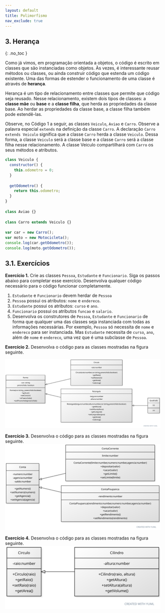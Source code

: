 ```yaml
---
layout: default
title: Polimorfismo
nav_exclude: true
---
```


## 3. Herança

{: .no_toc }

Como já vimos, em programação orientada a objetos, o código é escrito em classes que são instanciadas como objetos. Às vezes, é interessante reusar métodos ou classes, ou ainda construir código que estenda um código existente. Uma das formas de estender o funcionamento de uma classe é através de **herança**.

Herança é um tipo de relacionamento entre classes que permite que código seja reusado. Nesse relacionamento, existem dois tipos de classes: a **classe mãe** ou **base** e a **classe filha**, que herda as propriedades da classe base. Ao herdar as propriedades da classe base, a classe filha também pode estendê-las.

Observe, no Código 1 a seguir, as classes `Veiculo`, `Aviao` e `Carro`. Observe a palavra especial `extends` na definição da classe `Carro`. A declaração `Carro extends Veiculo` significa que a classe `Carro` herda a classe `Veiculo`. Dessa forma, a classe `Veiculo` será a classe base e a classe `Carro` será a classe filha nesse relacionamento. A classe Veiculo compartilhará com `Carro` os seus métodos e atributos.

```javascript
class Veiculo {
  constructor() {
    this.odometro = 0;
  }

  getOdometro() {
    return this.odometro;
  }
}

class Aviao {}

class Carro extends Veiculo {}

var car = new Carro();
var moto = new Motocicleta();
console.log(car.getOdometro());
console.log(moto.getOdometro());
```

## 3.1. Exercícios

**Exercício 1.** Crie as classes `Pessoa`, `Estudante` e `Funcionario`. Siga os passos abaixo para completar esse exercício. Desenvolva qualquer código necessário para o código funcionar completamente.

1. `Estudante` e `Funcionario` devem herdar de `Pessoa`
2. `Pessoa` possui os atributos: `nome` e `endereco`.
3. `Estudante` possui os atributos: `curso` e `ano`.
4. `Funcionario` possui os atributos `funcao` e `salario`.
5. Desenvolva os construtores de `Pessoa`, `Estudante` e `Funcionario` de forma que qualquer uma das classes seja instanciada com todas as informações necessárias. Por exemplo, `Pessoa` só necessita de `nome` e `endereco` para ser instanciada. Mas `Estudante` necessita de `curso`, `ano`, além de `nome` e `endereco`, uma vez que é uma subclasse de `Pessoa`.

**Exercício 2.** Desenvolva o código para as classes mostradas na figura seguinte.

![Diagrama 1](/content/images/diag1.svg "Diagrama 1")

**Exercício 3.** Desenvolva o código para as classes mostradas na figura seguinte.
![Diagrama 2](/content/images/diag2.svg "Diagrama 2")

**Exercício 4.** Desenvolva o código para as classes mostradas na figura seguinte.
![Diagrama 3](/content/images/classe4.svg "Diagrama 3")
